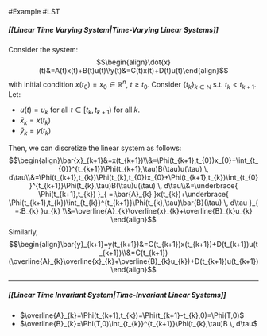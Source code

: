 #Example #LST 

##### [[Linear Time Varying System|Time-Varying Linear Systems]]
Consider the system: $$\begin{align}\dot{x}(t)&=A(t)x(t)+B(t)u(t)\\y(t)&=C(t)x(t)+D(t)u(t)\end{align}$$with initial condition $x(t_{0})=x_{0}\in \mathbb{R}^n$, $t\geq t_{0}$. Consider $\{ t_{k} \}_{{k\in \mathbb{N}}}$ s.t. $t_{k}<t_{k+1}$. Let:
- $u(t)=u_{k}$ for all $t\in [t_{k},t_{k+1})$ for all $k$.
- $\bar{x}_{k}=x(t_{k})$
- $\bar{y}_{k}=y(t_{k})$

Then, we can discretize the linear system as follows: 
$$\begin{align}\bar{x}_{k+1}&=x(t_{k+1})\\&=\Phi(t_{k+1},t_{0})x_{0}+\int_{t_{0}}^{t_{k+1}}\Phi(t_{k+1},\tau)B(\tau)u(\tau)  \, d\tau\\&=\Phi(t_{k+1},t_{k})\Phi(t_{k},t_{0})x_{0}+\Phi(t_{k+1},t_{k})\int_{t_{0}}^{t_{k+1}}\Phi(t_{k},\tau)B(\tau)u(\tau)  \, d\tau\\&=\underbrace{ \Phi(t_{k+1},t_{k}) }_{ =:\bar{A}_{k} }x(t_{k})+\underbrace{ \Phi(t_{k+1},t_{k})\int_{t_{k}}^{t_{k+1}}\Phi(t_{k},\tau)\bar{B}(\tau) \, d\tau  }_{ =:B_{k} }u_{k} \\&=\overline{A}_{k}\overline{x}_{k}+\overline{B}_{k}u_{k}  \end{align}$$
Similarly, $$\begin{align}\bar{y}_{k+1}=y(t_{k+1})&=C(t_{k+1})x(t_{k+1})+D(t_{k+1})u(t_{k+1})\\&=C(t_{k+1})(\overline{A}_{k}\overline{x}_{k}+\overline{B}_{k}u_{k})+D(t_{k+1})u(t_{k+1})\end{align}$$

---
##### [[Linear Time Invariant System|Time-Invariant Linear Systems]]
- $\overline{A}_{k}=\Phi(t_{k+1},t_{k})=\Phi(t_{k+1}-t_{k},0)=\Phi(T,0)$
- $\overline{B}_{k}=\Phi(T,0)\int_{t_{k}}^{t_{k+1}}\Phi(t_{k},\tau)B  \, d\tau$